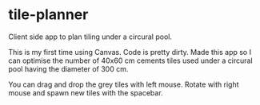 # tile-planner

Client side app to plan tiling under a circural pool.

This is my first time using Canvas. Code is pretty dirty. Made this app so I can optimise the number of 40x60 cm cements tiles used under a circural pool having the diameter of 300 cm.

You can drag and drop the grey tiles with left mouse. Rotate with right mouse and spawn new tiles with the spacebar.
